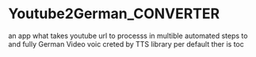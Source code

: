 # Youtube2German_CONVERTER
an app what takes youtube url to processs in multible automated steps to and fully German Video voic creted by TTS library per default ther is toc

